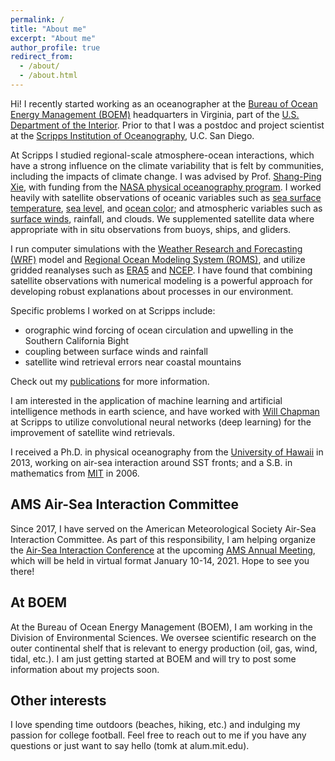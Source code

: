 ```yaml
---
permalink: /
title: "About me"
excerpt: "About me"
author_profile: true
redirect_from: 
  - /about/
  - /about.html
---
```


Hi! I recently started working as an oceanographer at the [Bureau of Ocean Energy Management (BOEM)](https://www.boem.gov) headquarters in Virginia, part of the [U.S. Department of the Interior](https://www.doi.gov). Prior to that I was a postdoc and project scientist at the [Scripps Institution of Oceanography](https://scripps.ucsd.edu), U.C. San Diego.

At Scripps I studied regional-scale atmosphere-ocean interactions, which have a strong influence on the climate variability that is felt by communities, including the impacts of climate change. I was advised by Prof. [Shang-Ping Xie](https://sxie.scrippsprofiles.ucsd.edu/), with funding from the [NASA physical oceanography program](https://science.nasa.gov/earth-science/oceanography/physical-ocean). I worked heavily with satellite observations of oceanic variables such as [sea surface temperature](http://www.remss.com/measurements/sea-surface-temperature/), [sea level](https://sealevel.jpl.nasa.gov/missions/), and [ocean color](https://oceancolor.gsfc.nasa.gov/); and atmospheric variables such as [surface winds](https://winds.jpl.nasa.gov/missions/quikscat/), rainfall, and clouds. We supplemented satellite data where appropriate with in situ observations from buoys, ships, and gliders.

I run computer simulations with the [Weather Research and Forecasting (WRF)](https://github.com/wrf-model) model and [Regional Ocean Modeling System (ROMS)](https://www.myroms.org/), and utilize gridded reanalyses such as [ERA5](https://www.ecmwf.int/en/forecasts/datasets/reanalysis-datasets/era5) and [NCEP](https://climatedataguide.ucar.edu/climate-data/ncep-reanalysis-r2). I have found that combining satellite observations with numerical modeling is a powerful approach for developing robust explanations about processes in our environment. 

Specific problems I worked on at Scripps include:
* orographic wind forcing of ocean circulation and upwelling in the Southern California Bight
* coupling between surface winds and rainfall
* satellite wind retrieval errors near coastal mountains

Check out my [publications](publications/) for more information.

I am interested in the application of machine learning and artificial intelligence methods in earth science, and have worked with [Will Chapman](https://scholar.google.com/citations?user=C1ox2CEAAAAJ) at Scripps to utilize convolutional neural networks (deep learning) for the improvement of satellite wind retrievals.

I received a Ph.D. in physical oceanography from the [University of Hawaii](http://www.soest.hawaii.edu/oceanography/index.html) in 2013, working on air-sea interaction around SST fronts; and a S.B. in mathematics from [MIT](https://math.mit.edu/index.php) in 2006. 


AMS Air-Sea Interaction Committee
------
Since 2017, I have served on the American Meteorological Society Air-Sea Interaction Committee. As part of this responsibility, I am helping organize the [Air-Sea Interaction Conference](https://annual.ametsoc.org/index.cfm/2021/program-events/conferences-and-symposia/22nd-conference-on-air-sea-interaction/) at the upcoming [AMS Annual Meeting](https://annual.ametsoc.org/index.cfm/2021/), which will be held in virtual format January 10-14, 2021. Hope to see you there!


At BOEM
------
At the Bureau of Ocean Energy Management (BOEM), I am working in the Division of Environmental Sciences. We oversee scientific research on the outer continental shelf that is relevant to energy production (oil, gas, wind, tidal, etc.). I am just getting started at BOEM and will try to post some information about my projects soon.


Other interests
------
I love spending time outdoors (beaches, hiking, etc.) and indulging my passion for college football. Feel free to reach out to me if you have any questions or just want to say hello (tomk at alum.mit.edu).


